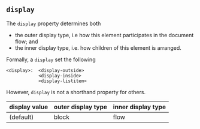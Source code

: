 ## `display`

The `display` property determines both
- the outer display type, i.e how this element participates in the document flow; and 
- the inner display type, i.e. how children of this element is arranged.

Formally, a `display` set the following 

```
<display>:  <display-outside>
            <display-inside>
            <display-listitem>
```

However, `display` is not a shorthand property for others.

| display value | outer display type | inner display type |
|---------------|--------------------|--------------------|
| (default)     | block              | flow               |